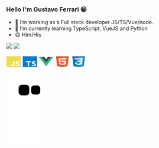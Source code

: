 ### Hello I'm Gustavo Ferrari 😁

- 🔭 I’m working as a Full steck developer JS/TS/Vue/node. 
- 🌱 I’m currently learning TypeScript, VueJS and Python
- 😄 Him/His

<div >
  <picture>
    <source 
     srcset="https://github-readme-stats.vercel.app/api?username=gpaferrari&show_icons=true&theme=tokyonight"
      media="(prefers-color-scheme: dark)"
    />
   <img src="https://github-readme-stats.vercel.app/api?username=gpaferrari&show_icons=true" />
  </picture>
  
  <picture>
    <source 
      srcset="https://github-readme-stats.vercel.app/api/top-langs/?username=gpaferrari&layout=compact&theme=tokyonight"
    />
    <img src="https://github-readme-stats.vercel.app/api?username=gpaferrari&show_icons=true" />
  </picture>
</div>

<div style="display: inline_block"><br>
  <img align="center" alt="Gustavo-Js" height="30" width="40" src="https://raw.githubusercontent.com/devicons/devicon/master/icons/javascript/javascript-plain.svg">
  <img align="center" alt="Gustavo-Ts" height="30" width="40" src="https://raw.githubusercontent.com/devicons/devicon/master/icons/typescript/typescript-plain.svg">
  <img align="center" alt="Gustavo-Vuejs" height="30" width="40" src="https://raw.githubusercontent.com/devicons/devicon/master/icons/vuejs/vuejs-original.svg">
  <img align="center" alt="Gustavo-HTML" height="30" width="40" src="https://raw.githubusercontent.com/devicons/devicon/master/icons/html5/html5-original.svg">
  <img align="center" alt="Gustavo-CSS" height="30" width="40" src="https://raw.githubusercontent.com/devicons/devicon/master/icons/css3/css3-original.svg">
 
</div>

![Snake animation](https://github.com/rafaballerini/rafaballerini/blob/output/github-contribution-grid-snake.svg)
